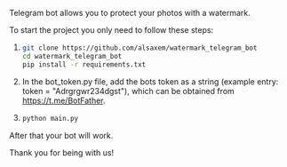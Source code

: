   Telegram bot allows you to protect your photos with a watermark.

  To start the project you only need to follow these steps:

1.
   ```bash
   git clone https://github.com/alsaxem/watermark_telegram_bot
   cd watermark_telegram_bot
   pip install -r requirements.txt
   ```
2. In the bot_token.py file, add the bots token as a string (example entry: token = "Adrgrgwr234dgst"), which can be obtained from https://t.me/BotFather.
3.
    ```bash
    python main.py
    ```
After that your bot will work.

Thank you for being with us!
